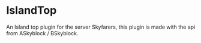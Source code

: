 # IslandTop

An Island top plugin for the server Skyfarers, this plugin is made with the api from ASkyblock / BSkyblock.
